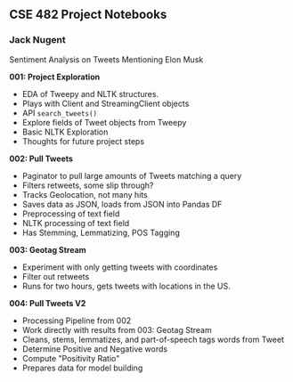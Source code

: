 ## CSE 482 Project Notebooks
### Jack Nugent
Sentiment Analysis on Tweets Mentioning Elon Musk

**001: Project Exploration**
- EDA of Tweepy and NLTK structures.
- Plays with Client and StreamingClient objects
- API `search_tweets()`
- Explore fields of Tweet objects from Tweepy
- Basic NLTK Exploration
- Thoughts for future project steps

**002: Pull Tweets**
- Paginator to pull large amounts of Tweets matching a query
- Filters retweets, some slip through?
- Tracks Geolocation, not many hits
- Saves data as JSON, loads from JSON into Pandas DF
- Preprocessing of text field
- NLTK processing of text field
- Has Stemming, Lemmatizing, POS Tagging

**003: Geotag Stream**
- Experiment with only getting tweets with coordinates
- Filter out retweets
- Runs for two hours, gets tweets with locations in the US.

**004: Pull Tweets V2**
- Processing Pipeline from 002
- Work directly with results from 003: Geotag Stream
- Cleans, stems, lemmatizes, and part-of-speech tags words from Tweet
- Determine Positive and Negative words
- Compute "Positivity Ratio"
- Prepares data for model building
